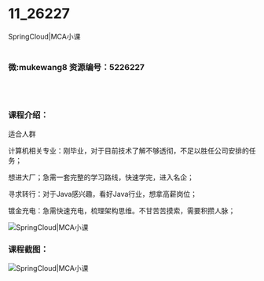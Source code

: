 # 11_26227
SpringCloud|MCA小课
<br/></br>
<h3>微:mukewang8 资源编号：5226227</h3>
<br/></br>
<h3>课程介绍：</h3>
<p>适合人群</p>
<p>计算机相关专业：刚毕业，对于目前技术了解不够透彻，不足以胜任公司安排的任务；</p>
<p>想进大厂；急需一套完整的学习路线，快速学完，进入名企；</p>
<p>寻求转行：对于Java感兴趣，看好Java行业，想拿高薪岗位；</p>
<p>镀金充电：急需快速充电，梳理架构思维。不甘苦苦摸索，需要积攒人脉；</p>
<p><img src="https://www.ko996.com/wp-content/uploads/img/2022/09/1-20-300x173.png" alt="SpringCloud|MCA小课"></p>
<div class="info-desc">
<h3>课程截图：</h3>
<p><img src="https://www.ko996.com/wp-content/uploads/img/2022/09/2-27.png" alt="SpringCloud|MCA小课"></p>


			
</div>
